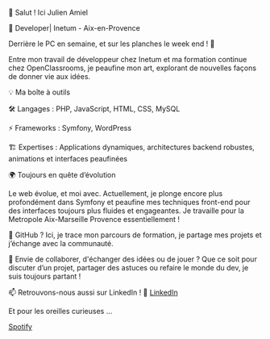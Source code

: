 👋 Salut ! Ici Julien Amiel 

🚀 Developer| Inetum - Aix-en-Provence

Derrière le PC en semaine, et sur les planches le week end ! 🎸

Entre mon travail de développeur chez Inetum et ma formation continue chez OpenClassrooms, je peaufine mon art, explorant de nouvelles façons de donner vie aux idées.

💡 Ma boîte à outils

🛠 Langages : PHP, JavaScript, HTML, CSS, MySQL

⚡ Frameworks : Symfony, WordPress

🏗 Expertises : Applications dynamiques, architectures backend robustes, animations et interfaces peaufinées

🌍 Toujours en quête d’évolution

Le web évolue, et moi avec. Actuellement, je plonge encore plus profondément dans Symfony et peaufine mes techniques front-end pour des interfaces toujours plus fluides et engageantes.
Je travaille pour la Metropole Aix-Marseille Provence essentiellement !

🔗 GitHub ?
Ici, je trace mon parcours de formation, je partage mes projets et j’échange avec la communauté.

👀 Envie de collaborer, d'échanger des idées ou de jouer ?
Que ce soit pour discuter d’un projet, partager des astuces ou refaire le monde du dev, je suis toujours partant !

📫 Retrouvons-nous aussi sur LinkedIn !
💼 [LinkedIn](https://www.linkedin.com/in/julien-amiel-dev/)

Et pour les oreilles curieuses ... 

[Spotify](https://open.spotify.com/intl-fr/artist/4x2DScjhDMpX83Xhwb1Q9L?si=_JjaM4ocTGuHi5Rm30OB1Q)
